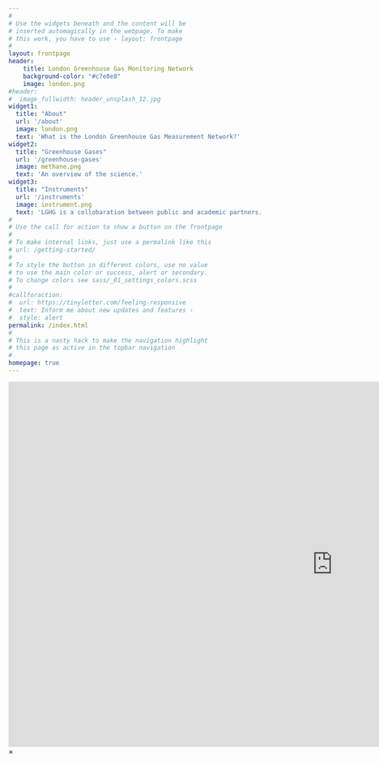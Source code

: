 ```yaml
---
#
# Use the widgets beneath and the content will be
# inserted automagically in the webpage. To make
# this work, you have to use › layout: frontpage
#
layout: frontpage
header:
    title: London Greenhouse Gas Monitoring Network
    background-color: "#c7e8e8"
    image: london.png
#header:
#  image_fullwidth: header_unsplash_12.jpg
widget1:
  title: "About"
  url: '/about'
  image: london.png
  text: 'What is the London Greenhouse Gas Measurement Network?'
widget2:
  title: "Greenhouse Gases"
  url: '/greenhouse-gases'
  image: methane.png
  text: 'An overview of the science.'
widget3:
  title: "Instruments"
  url: '/instruments'
  image: instrument.png
  text: 'LGHG is a collobaration between public and academic partners.'
#
# Use the call for action to show a button on the frontpage
#
# To make internal links, just use a permalink like this
# url: /getting-started/
#
# To style the button in different colors, use no value
# to use the main color or success, alert or secondary.
# To change colors see sass/_01_settings_colors.scss
#
#callforaction:
#  url: https://tinyletter.com/feeling-responsive
#  text: Inform me about new updates and features ›
#  style: alert
permalink: /index.html
#
# This is a nasty hack to make the navigation highlight
# this page as active in the topbar navigation
#
homepage: true
---
```


<div id="videoModal" class="reveal-modal large" data-reveal="">
  <div class="flex-video widescreen vimeo" style="display: block;">
    <iframe width="1280" height="720" src="https://www.youtube.com/embed/3b5zCFSmVvU" frameborder="0" allowfullscreen></iframe>
  </div>
  <a class="close-reveal-modal">&#215;</a>
</div>
